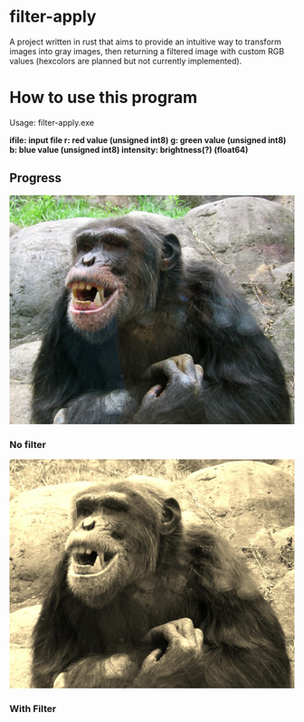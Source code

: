 # filter-apply
A project written in rust that aims to provide an intuitive way to transform images into gray images, then returning a filtered image with custom RGB values (hexcolors are planned but not currently implemented).

# How to use this program
Usage: filter-apply.exe <IFILE> <R> <G> <B> <INTENSITY>

ifile: input file
r: red value                (unsigned int8)
g: green value              (unsigned int8)
b: blue value               (unsigned int8)
intensity: brightness(?)    (float64)
## Progress

![unfiltered image](https://github.com/uvu-jsmith/filter-apply/blob/44f7f0daddf8390e49a5621dcc16faf40f41fdf1/resources/images/Knoxville%20zoo%20-%20chimpanzee%20teeth.jpg)

### No filter
![sepia filter](https://github.com/uvu-jsmith/filter-apply/blob/44f7f0daddf8390e49a5621dcc16faf40f41fdf1/resources/images/Knoxville%20zoo%20-%20chimpanzee%20teeth----sepia.jpg)
### With Filter
